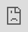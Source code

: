 ```yaml
---
title: "How Do Tech Deck BMX Bikes Work?"
description: ""
date: 2022-04-07
categories: 
tags: 
thumbnail: https://tse1.mm.bing.net/th?q=How%20Do%20Tech%20Deck%20Bmx%20Bikes%20Work%3F&w=800&h=500&c=1&rs=1
author: "Osgood"
showToc: true
TocOpen: true
draft: false
hidemeta: false
comments: false
disableHLJS: true # to disable highlightjs
disableShare: false
disableHLJS: false
hideSummary: false
searchHidden: true
ShowReadingTime: true
ShowBreadCrumbs: true
ShowPostNavLinks: true
ShowWordCount: true
ShowRssButtonInSectionTermList: true
UseHugoToc: false
ShowShareButtons: true
---
```


<center>
	<img src="https://tse1.mm.bing.net/th?q=How%20Do%20Tech%20Deck%20Bmx%20Bikes%20Work%3F&w=800&h=500&c=1&rs=1" alt="How Do Tech Deck Bmx Bikes Work?" width="800" height="500" style="display: block; width: 100%; height: auto">
</center>

<p>Tech Deck BMX bikes are the perfect way for kids to get into the thrilling world of BMX biking. This type of bike has been around for years and is popular among the younger generation. It has the same features as a full-size BMX bike, but is smaller and easier to ride. In this article, we will take a look at how Tech Deck BMX bikes work and why they are so popular.</p>

<h2>What Is a Tech Deck BMX Bike?</h2>

<p>A Tech Deck BMX bike is a scaled-down version of a full-size BMX bike. These bikes are designed for younger riders and are perfect for those who are just getting into the sport. The frame is usually made of steel or aluminum and the wheels are usually smaller than those of a full-size BMX bike. The bikes are also lighter and easier to maneuver, making them a great choice for younger riders.</p>

<h2>How Does a Tech Deck BMX Bike Work?</h2>

<p>Tech Deck BMX bikes work the same way as a full-size BMX bike. They have the same components, including the frame, wheels, handlebars, and brakes. The main difference is the size of the components. The frame is usually shorter and lighter, making it easier for younger riders to maneuver. The wheels are smaller, allowing for more control when riding. The handlebars are also shorter, allowing for better control when turning. The brakes are usually the same, but they may be easier to reach for younger riders.</p>

<h2>What Are the Benefits of Riding a Tech Deck BMX Bike?</h2>

<p>There are many benefits to riding a Tech Deck BMX bike. First, they are perfect for younger riders who may not be ready for a full-size bike yet. The smaller size makes them easier to maneuver and control, while still providing the same thrill as a full-size BMX bike. They are also lighter, making them easier to transport and store. Finally, the smaller size makes them less intimidating for younger riders, which can help foster a love of BMX biking at an early age.</p>

<h2>What Types of Tech Deck BMX Bikes Are Available?</h2>

<p>There are many different types of Tech Deck BMX bikes available. The most common type is the freestyle bike, which is designed for tricks and stunts. There are also dirt jump bikes, which are designed for jumps and dirt tracks. Finally, there are street bikes, which are designed for street riding. Each type of bike has different components and features, so it’s important to choose the right one for your needs.</p>

<h2>How Much Does a Tech Deck BMX Bike Cost?</h2>

<p>The cost of a Tech Deck BMX bike can vary depending on the type and features of the bike. Generally speaking, the cost of a Tech Deck BMX bike will range from around $100 to $400. Higher-end models can cost up to $600 or more. It’s important to research the different types of bikes and their features to find the best one for your needs and budget.</p>

<h2>Where Can I Buy a Tech Deck BMX Bike?</h2>

<p>Tech Deck BMX bikes can be purchased from a variety of retail stores and online retailers. Local bike shops are a great place to look for Tech Deck BMX bikes, as they will be able to provide advice and assistance in choosing the right bike for you. Online retailers such as Amazon also have a wide selection of Tech Deck BMX bikes. It’s important to do your research to find the best deal.</p>

<h2>Frequently Asked Questions</h2>

<h3>1. What is a Tech Deck BMX bike?</h3>

<p>A Tech Deck BMX bike is a scaled-down version of a full-size BMX bike. These bikes are designed for younger riders and are perfect for those who are just getting into the sport.</p>

<h3>2. How does a Tech Deck BMX bike work?</h3>

<p>Tech Deck BMX bikes work the same way as a full-size BMX bike. They have the same components, including the frame, wheels, handlebars, and brakes. The main difference is the size of the components.</p>

<h3>3. What are the benefits of riding a Tech Deck BMX bike?</h3>

<p>There are many benefits to riding a Tech Deck BMX bike. First, they are perfect for younger riders who may not be ready for a full-size bike yet. The smaller size makes them easier to maneuver and control, while still providing the same thrill as a full-size BMX bike.</p>

<h3>4. What types of Tech Deck BMX bikes are available?</h3>

<p>There are many different types of Tech Deck BMX bikes available. The most common type is the freestyle bike, which is designed for tricks and stunts. There are also dirt jump bikes, which are designed for jumps and dirt tracks. Finally, there are street bikes, which are designed for street riding.</p>

<h3>5. How much does a Tech Deck BMX bike cost?</h3>

<p>The cost of a Tech Deck BMX bike can vary depending on the type and features of the bike. Generally speaking, the cost of a Tech Deck BMX bike will range from around $100 to $400. Higher-end models can cost up to $600 or more.</p>

<h3>6. Where can I buy a Tech Deck BMX bike?</h3>

<p>Tech Deck BMX bikes can be purchased from a variety of retail stores and online retailers. Local bike shops are a great place to look for Tech Deck BMX bikes, as they will be able to provide advice and assistance in choosing the right bike for you.</p>

<h3>7. Is a Tech Deck BMX bike safe for a child to ride?</h3>

<p>Yes, Tech Deck BMX bikes are safe for children to ride as long as they are properly supervised by an adult. It’s important to make sure that the bike is the right size for the child, and that they wear the proper safety gear such as a helmet and protective pads.</p>

<h3>8. What is the best type of Tech Deck BMX bike for a beginner?</h3>

<p>The best type of Tech Deck BMX bike for a beginner is a freestyle bike. These bikes are designed for tricks and stunts, but they are also great for learning the basics of BMX riding. They are usually smaller and lighter than other types of bikes, making them easier to maneuver.</p>

<h3>9. What is the difference between a Tech Deck BMX bike and a regular BMX bike?</h3>

<p>The main difference between a Tech Deck BMX bike and a regular BMX bike is size. Tech Deck BMX bikes are scaled down versions of regular BMX bikes, with smaller frames, wheels, and handlebars. This makes them easier to maneuver and control for younger riders.</p>

<h3>10. Are Tech Deck BMX bikes easy to maintain?</h3>

<p>Yes, Tech Deck BMX bikes are relatively easy to maintain. As with any bike, it’s important to check the chain, brakes, and tires regularly to ensure that they are in good working order. It’s also important to keep the bike clean and lubricated to ensure that it remains in good condition.</p>

<h3>11. Do I need to buy special tools to work on a Tech Deck BMX bike?</h3>

<p>No, you do not need to buy special tools to work on a Tech Deck BMX bike. You can use standard bike tools to make adjustments and repairs. It’s important to make sure that the tools you use are the right size and type for the bike.</p>

<h3>12. How often should I replace my Tech Deck BMX bike’s tires?</h3>

<p>It’s recommended that you replace your Tech Deck BMX bike’s tires every two to three years, depending on how often you ride the bike. It’s important to check the tires regularly for signs of wear and tear, and replace them when necessary.</p>

<h3>13. Are Tech Deck BMX bikes good for racing?</h3>

<p>Yes, Tech Deck BMX bikes can be used for racing. However, they are not ideal for competitive racing due to their smaller size and lighter weight. For competitive racing, it’s best to use a full-size BMX bike.</p>

<h3>14. Is it easy to customize a Tech Deck BMX bike?</h3>

<p>Yes, it is easy to customize a Tech Deck BMX bike. You can add new components such as handlebars, wheels, and brakes to give the bike a unique look. You can also customize the frame by painting it or adding stickers.</p

<div style="position: relative; padding-bottom: 56.25%; overflow: hidden"><iframe src="https://www.youtube.com/embed/fwbzeHBd3xQ" frameborder="0" allow="accelerometer; autoplay; clipboard-write; encrypted-media; gyroscope; picture-in-picture; web-share" allowfullscreen style="position: absolute; top: 0; left: 0; width: 100%; height: 100%;"></iframe>
</div>